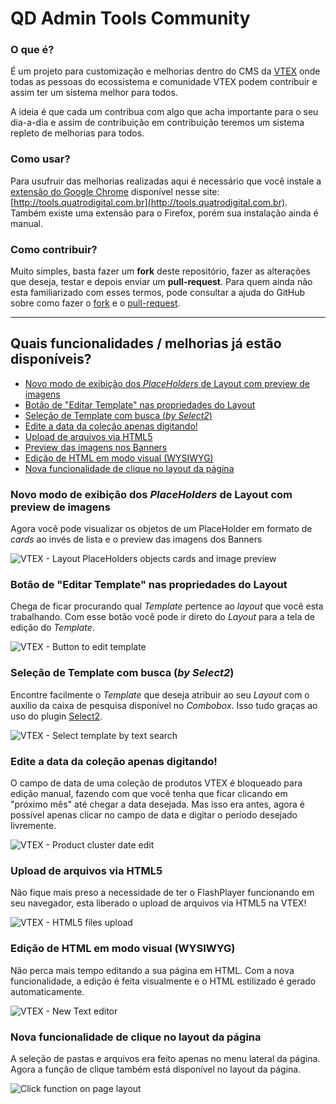 # QD Admin Tools Community

### O que é?
É um projeto para customização e melhorias dentro do CMS da [VTEX](https://www.vtex.com/) onde todas as pessoas do ecossistema e comunidade VTEX podem contribuir e assim ter um sistema melhor para todos.

A ideia é que cada um contribua com algo que acha importante para o seu dia-a-dia e assim de contribuição em contribuição teremos um sistema repleto de melhorias para todos.

### Como usar?
Para usufruir das melhorias realizadas aqui é necessário que você instale a [extensão do Google Chrome](https://chrome.google.com/webstore/detail/qd-admin-tools/nhmiadhhhapnkfkmfgagdhoapmenlddc) disponível nesse site: [http://tools.quatrodigital.com.br](http://tools.quatrodigital.com.br). Também existe uma extensão para o Firefox, porém sua instalação ainda é manual.

### Como contribuir?
Muito simples, basta fazer um **fork** deste repositório, fazer as alterações que deseja, testar e depois enviar um **pull-request**.
Para quem ainda não esta familiarizado com esses termos, pode consultar a ajuda do GitHub sobre como fazer o [fork](https://guides.github.com/activities/forking/#fork) e o [pull-request](https://guides.github.com/activities/forking/#making-a-pull-request).

----------
## Quais funcionalidades / melhorias já estão disponíveis?

 - [Novo modo de exibição dos *PlaceHolders* de Layout com preview de imagens](#novo-modo-de-exibição-dos-placeholders-de-layout-com-preview-de-imagens)
 - [Botão de "Editar Template" nas propriedades do Layout](#botão-de-editar-template-nas-propriedades-do-layout)
 - [Seleção de Template com busca (*by Select2*)](#seleção-de-template-com-busca-by-select2)
 - [Edite a data da coleção apenas digitando!](#edite-a-data-da-coleção-apenas-digitando)
 - [Upload de arquivos via HTML5](#upload-de-arquivos-via-html5)
 - [Preview das imagens nos Banners](#preview-das-imagens-nos-banners)
 - [Edição de HTML em modo visual (WYSIWYG)](#edição-de-html-em-modo-visual-WYSIWYG)
 - [Nova funcionalidade de clique no layout da página](#nova-funcionalidade-de-clique-no-layout-da-página)

### Novo modo de exibição dos *PlaceHolders* de Layout com preview de imagens
Agora você pode visualizar os objetos de um PlaceHolder em formato de *cards* ao invés de lista e o preview das imagens dos Banners

![VTEX - Layout PlaceHolders objects cards and image preview](https://qd-admintools-community.github.io/_readme/vtex-layout-placeholder-preview-settings.png)

### Botão de "Editar Template" nas propriedades do Layout
Chega de ficar procurando qual *Template* pertence ao *layout* que você esta trabalhando. Com esse botão você pode ir direto do *Layout* para a tela de edição do *Template*.

![VTEX - Button to edit template](https://qd-admintools-community.github.io/_readme/vtex-layout-button-edit-template.png)

### Seleção de Template com busca (*by Select2*)
Encontre facilmente o *Template* que deseja atribuir ao seu *Layout* com o auxílio da caixa de pesquisa disponível no *Combobox*. Isso tudo graças ao uso do plugin [Select2](https://select2.org/).

![VTEX - Select template by text search](https://qd-admintools-community.github.io/_readme/vtex-layout-search-template.png)

### Edite a data da coleção apenas digitando!
O campo de data de uma coleção de produtos VTEX é bloqueado para edição manual, fazendo com que você tenha que ficar clicando em "próximo mês" até chegar a data desejada. Mas isso era antes, agora é possível apenas clicar no campo de data e digitar o período desejado livremente.

![VTEX - Product cluster date edit](https://qd-admintools-community.github.io/_readme/vtex-product-cluster-edit-date.png)

### Upload de arquivos via HTML5
Não fique mais preso a necessidade de ter o FlashPlayer funcionando em seu navegador, esta liberado o upload de arquivos via HTML5 na VTEX!

![VTEX - HTML5 files upload](https://qd-admintools-community.github.io/_readme/vtex-cms-file-upload-html5.png)

### Edição de HTML em modo visual (WYSIWYG)
Não perca mais tempo editando a sua página em HTML. Com a nova funcionalidade, a edição é feita visualmente e o HTML estilizado é gerado automaticamente.

![VTEX - New Text editor](https://qd-admintools-community.github.io/_readme/vtex-visual-editor-wysiwyg.png)

### Nova funcionalidade de clique no layout da página
A seleção de pastas e arquivos era feito apenas no menu lateral da página. Agora a função de clique também está disponível no layout da página.

![Click function on page layout](https://qd-admintools-community.github.io/_readme/vtex-layout-button-click-layout.png)